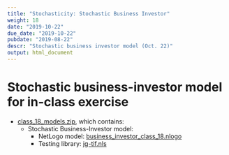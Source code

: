 ```yaml
---
title: "Stochasticity: Stochastic Business Investor"
weight: 18
date: "2019-10-22"
due_date: "2019-10-22"
pubdate: "2019-08-22"
descr: "Stochastic business investor model (Oct. 22)"
output: html_document
---
```

# Stochastic business-investor model for in-class exercise

* [class_18_models.zip](/models/class_18/class_18_models.zip), which contains:
  * Stochastic Business-Investor model: 
    * NetLogo model: [business_investor_class_18.nlogo](/models/class_18/business_investor_class_18.nlogo)
    * Testing library: [jg-tif.nls](/models/class_18/jg-tif.nls)

